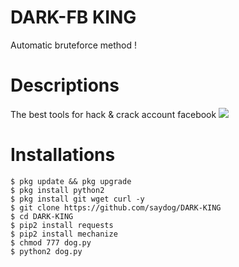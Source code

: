 # DARK-FB KING
Automatic bruteforce method !
# Descriptions
The best tools for hack & crack account facebook
<img src="https://github.com/saydog/DARK-VIP/blob/master/DIR/VideoSnapshot_20191002_104111.jpg">
# Installations
```
$ pkg update && pkg upgrade
$ pkg install python2
$ pkg install git wget curl -y
$ git clone https://github.com/saydog/DARK-KING
$ cd DARK-KING
$ pip2 install requests
$ pip2 install mechanize
$ chmod 777 dog.py
$ python2 dog.py
```
